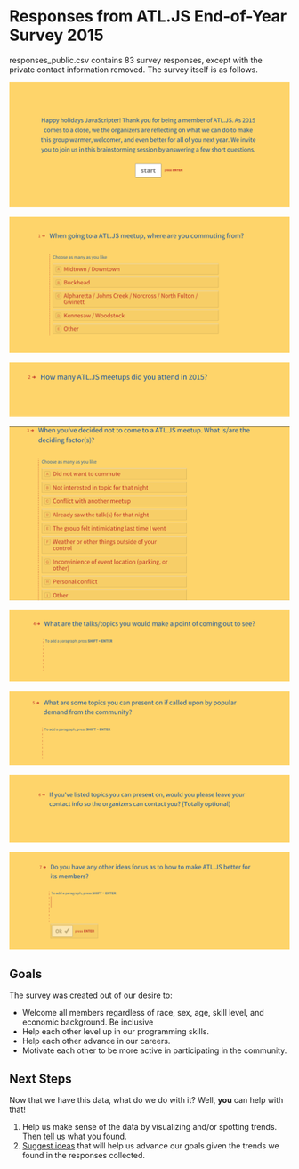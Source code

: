 # Responses from ATL.JS End-of-Year Survey 2015

responses_public.csv contains 83 survey responses, except with the private contact information removed. The survey itself is as follows.

![Welcome Screen](images/welcome.png)

![Locations Commuting From](images/commute-locations.png)

![Attendance](images/attendance.png)

![Attendance Deciding Factors](images/attendance-deciding-factors.png)

![Topics](images/topics.png)

![Mindshare](images/mindshare.png)

![Contact Info](images/contact-info.png)

![Ideas](images/ideas.png)

## Goals

The survey was created out of our desire to:

* Welcome all members regardless of race, sex, age, skill level, and economic background. Be inclusive
* Help each other level up in our programming skills.
* Help each other advance in our careers.
* Motivate each other to be more active in participating in the community.

## Next Steps

Now that we have this data, what do we do with it? Well, **you** can help with that!

1. Help us make sense of the data by visualizing and/or spotting trends. Then [tell us](https://github.com/atlantajavascript/end-of-year-survey-2015/issues/new) what you found.
2. [Suggest ideas](https://github.com/atlantajavascript/end-of-year-survey-2015/issues/new) that will help us advance our goals given the trends we found in the responses collected.


